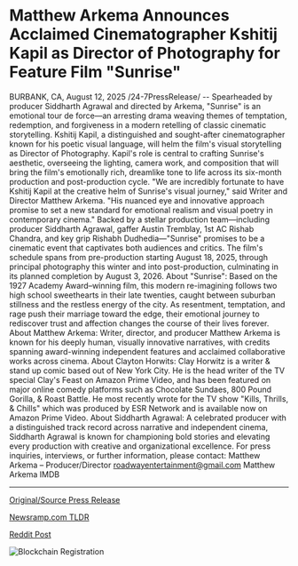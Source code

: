 # Matthew Arkema Announces Acclaimed Cinematographer Kshitij Kapil as Director of Photography for Feature Film "Sunrise"

BURBANK, CA, August 12, 2025 /24-7PressRelease/ -- Spearheaded by producer Siddharth Agrawal and directed by Arkema, "Sunrise" is an emotional tour de force—an arresting drama weaving themes of temptation, redemption, and forgiveness in a modern retelling of classic cinematic storytelling.  Kshitij Kapil, a distinguished and sought-after cinematographer known for his poetic visual language, will helm the film's visual storytelling as Director of Photography. Kapil's role is central to crafting Sunrise's aesthetic, overseeing the lighting, camera work, and composition that will bring the film's emotionally rich, dreamlike tone to life across its six-month production and post-production cycle.  "We are incredibly fortunate to have Kshitij Kapil at the creative helm of Sunrise's visual journey," said Writer and Director Matthew Arkema. "His nuanced eye and innovative approach promise to set a new standard for emotional realism and visual poetry in contemporary cinema."  Backed by a stellar production team—including producer Siddharth Agrawal, gaffer Austin Tremblay, 1st AC Rishab Chandra, and key grip Rishabh Dudhedia—"Sunrise" promises to be a cinematic event that captivates both audiences and critics. The film's schedule spans from pre-production starting August 18, 2025, through principal photography this winter and into post-production, culminating in its planned completion by August 3, 2026.  About "Sunrise": Based on the 1927 Academy Award–winning film, this modern re-imagining follows two high school sweethearts in their late twenties, caught between suburban stillness and the restless energy of the city. As resentment, temptation, and rage push their marriage toward the edge, their emotional journey to rediscover trust and affection changes the course of their lives forever.  About Matthew Arkema: Writer, director, and producer Matthew Arkema is known for his deeply human, visually innovative narratives, with credits spanning award-winning independent features and acclaimed collaborative works across cinema.  About Clayton Horwits: Clay Horwitz is a writer & stand up comic based out of New York City. He is the head writer of the TV special Clay's Feast on Amazon Prime Video, and has been featured on major online comedy platforms such as Chocolate Sundaes, 800 Pound Gorilla, & Roast Battle. He most recently wrote for the TV show "Kills, Thrills, & Chills" which was produced by ESR Network and is available now on Amazon Prime Video.  About Siddharth Agrawal: A celebrated producer with a distinguished track record across narrative and independent cinema, Siddharth Agrawal is known for championing bold stories and elevating every production with creative and organizational excellence.  For press inquiries, interviews, or further information, please contact: Matthew Arkema – Producer/Director roadwayentertainment@gmail.com Matthew Arkema IMDB 

---

[Original/Source Press Release](https://www.24-7pressrelease.com/press-release/525771/matthew-arkema-announces-acclaimed-cinematographer-kshitij-kapil-as-director-of-photography-for-feature-film-sunrise)
                    

[Newsramp.com TLDR](https://newsramp.com/curated-news/modern-sunrise-retelling-aims-to-redefine-emotional-cinema/1a3c32eac8b2e34e2c4293b25eded008) 

 



[Reddit Post](https://www.reddit.com/r/Lifestyle_Culture/comments/1mo245t/modern_sunrise_retelling_aims_to_redefine/) 



![Blockchain Registration](https://cdn.newsramp.app/24-7PressRelease/qrcode/258/12/wolfq_0a.webp)